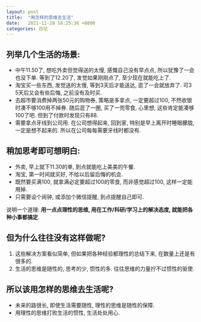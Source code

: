 ```yaml
---
layout: post
title:  "用怎样的思维去生活"
date:   2021-11-28 18:25:38 +0800
categories: 日记
---
```

## 列举几个生活的场景:

- 中午11.50了, 想吃外卖但觉得送的太慢, 感慨自己没有早点点, 所以犹豫了一会也没下单. 等到了12.20了, 发觉如果刚刚点了, 至少现在就能吃上了.
- 淘宝买一些东西, 发觉送的太慢, 等到3天后才能送达, 逛了一会就放弃了. 可3 5天后又会有些后悔, 之前没有及时买.
- 去超市要消费掉两张50元的购物券, 策略是多拿点, 一定要超过100, 不然收银时凑不够100用不掉券. 随后逛了一圈, 买了一兜零食, 心里想, 这些肯定能凑够100了吧. 但到了付款时发现只有88.
- 需要拿点牙线到公司用. 在公司想得起来, 回到家, 特别是早上离开时睡眼朦胧, 一定是想不起来的. 所以在公司每每需要牙线时都没有.

## 稍加思考即可想明白:

- 外卖, 早上就下11.30的单, 到点就能吃上美美的午餐.
- 淘宝, 第一时间就买好, 不给以后留后悔的机会.
- 既然要买满100, 就拿满必定要超过100的零食, 而非感觉超过100, 这样一定能用掉.
- 只需要设个闹钟, 或添加个微信提醒, 到点提醒自己即可.

说明一个道理: **用一点点理性的思维, 用在工作/科研/学习上的解决态度, 就能把各种小事都搞定**.

## 但为什么往往没有这样做呢?

1. 这些解决方案看似简单, 但如果把各种经验都理性的总结下来, 在数量上还是有很多的.
2. 生活的思维是随性的, 思考的少, 惯性的多. 往往思维的力量拧不过惯性的驱使.

## 所以该用怎样的思维去生活呢?
- 未来的路很长, 即使生活需要随性, 理性的思维是随性的保障.
- 用理性的思维打败生活的惯性, 生活处处用心.